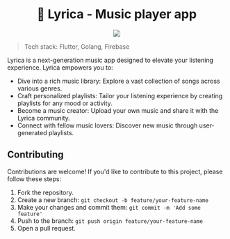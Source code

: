 <h1 align="center">
🎵 Lyrica - Music player app
</h1> 
<p align="center">
   <a href="">
      <img src="https://img.shields.io/badge/License-MIT-green.svg" />
   </a>
</p>

> Tech stack: Flutter, Golang, Firebase

Lyrica is a next-generation music app designed to elevate your listening experience. Lyrica empowers you to:

- Dive into a rich music library: Explore a vast collection of songs across various genres.
- Craft personalized playlists: Tailor your listening experience by creating playlists for any mood or activity.
- Become a music creator: Upload your own music and share it with the Lyrica community.
- Connect with fellow music lovers: Discover new music through user-generated playlists.

## Contributing

Contributions are welcome! If you'd like to contribute to this project, please follow these steps:

1. Fork the repository.
2. Create a new branch: `git checkout -b feature/your-feature-name`
3. Make your changes and commit them: `git commit -m 'Add some feature'`
4. Push to the branch: `git push origin feature/your-feature-name`
5. Open a pull request.